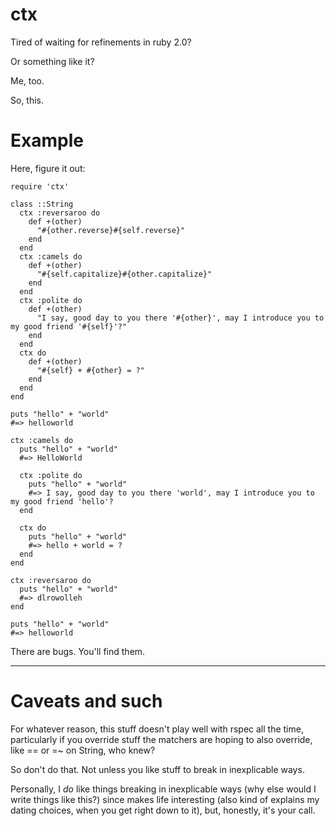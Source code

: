 ctx
===

Tired of waiting for refinements in ruby 2.0?

Or something like it?

Me, too.

So, this.

Example
===

Here, figure it out:

    require 'ctx'

    class ::String
      ctx :reversaroo do
        def +(other)
          "#{other.reverse}#{self.reverse}"
        end
      end
      ctx :camels do
        def +(other)
          "#{self.capitalize}#{other.capitalize}"
        end
      end
      ctx :polite do
        def +(other)
          "I say, good day to you there '#{other}', may I introduce you to my good friend '#{self}'?"
        end
      end
      ctx do
        def +(other)
          "#{self} + #{other} = ?"
        end
      end
    end

    puts "hello" + "world"
    #=> helloworld

    ctx :camels do
      puts "hello" + "world"
      #=> HelloWorld

      ctx :polite do
        puts "hello" + "world"
        #=> I say, good day to you there 'world', may I introduce you to my good friend 'hello'?
      end

      ctx do
        puts "hello" + "world"
        #=> hello + world = ?
      end
    end

    ctx :reversaroo do
      puts "hello" + "world"
      #=> dlrowolleh
    end

    puts "hello" + "world"
    #=> helloworld


There are bugs.  You'll find them.

---

Caveats and such
===

For whatever reason, this stuff doesn't play well with rspec all the time,
particularly if you override stuff the matchers are hoping to also override,
like == or =~ on String, who knew?

So don't do that. Not unless you like stuff to break in inexplicable ways.

Personally, I *do* like things breaking in inexplicable ways (why else would I write things like this?)
since makes life interesting (also kind of explains my dating choices, when you get right down to it),
but, honestly, it's your call.

